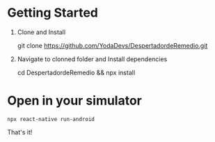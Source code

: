 # Getting Started

1. Clone and Install<p>
  git clone https://github.com/YodaDevs/DespertadordeRemedio.git

2. Navigate to clonned folder and Install dependencies<p>
  cd DespertadordeRemedio && npx install

# Open in your simulator
  	npx react-native run-android



That's it! 
